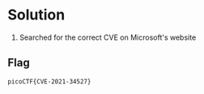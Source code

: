 # Solution

1. Searched for the correct CVE on Microsoft's website


## Flag
```
picoCTF{CVE-2021-34527}
```